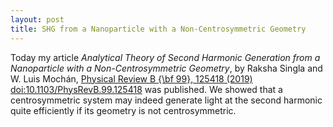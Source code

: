 ```yaml
---
layout: post
title: SHG from a Nanoparticle with a Non-Centrosymmetric Geometry
---
```


Today my article _Analytical Theory of Second Harmonic Generation from a
    Nanoparticle with a Non-Centrosymmetric Geometry_,
by Raksha Singla and W. Luis Mochán,
[Physical Review B {\bf 99}, 125418
(2019)](https://link.aps.org/doi/10.1103/PhysRevB.99.125418)
[doi:10.1103/PhysRevB.99.125418](https://doi.org/10.1103/PhysRevB.99.125418)
was published. We showed that a centrosymmetric system may indeed
generate light at the second harmonic quite efficiently if its
geometry is not centrosymmetric.
